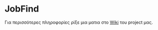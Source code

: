 # JobFind

Για περισσότερες πληροφορίες ρίξε μια ματια στο [Wiki](https://github.com/marianika/adopse/wiki) του prοject μας.
